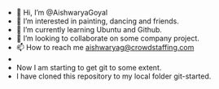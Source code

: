 - 👋 Hi, I’m @AishwaryaGoyal
- 👀 I’m interested in painting, dancing and friends.
- 🌱 I’m currently learning Ubuntu and Github.
- 💞️ I’m looking to collaborate on some company project.
- 📫 How to reach me aishwaryag@crowdstaffing.com
- 
- Now I am starting to get git to some extent.
- I have cloned this repository to my local folder git-started. 
<!---
AishwaryaGoyal/AishwaryaGoyal is a ✨ special ✨ repository because its `README.md` (this file) appears on your GitHub profile.
You can click the Preview link to take a look at your changes.
--->
